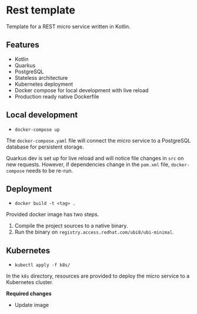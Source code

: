 # Rest template

Template for a REST micro service written in Kotlin.

## Features

* Kotlin
* Quarkus
* PostgreSQL
* Stateless architecture
* Kubernetes deployment
* Docker compose for local development with live reload
* Production ready native Dockerfile

## Local development

* `docker-compose up`

The `docker-compose.yaml` file will connect the micro service to a PostgreSQL database for persistent storage.

Quarkus dev is set up for live reload and will notice file changes in `src` on new requests. However, if dependencies change in the `pom.xml` file, `docker-compose` needs to be re-run.

## Deployment

* `docker build -t <tag> .`

Provided docker image has two steps.

1. Compile the project sources to a native binary.
2. Run the binary on `registry.access.redhat.com/ubi8/ubi-minimal`. 

## Kubernetes

* `kubectl apply -f k8s/`

In the `k8s` directory, resources are provided to deploy the micro service to a Kubernetes cluster.

**Required changes**

* Update image
